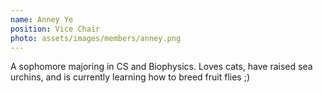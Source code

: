 ```yaml
---
name: Anney Ye
position: Vice Chair
photo: assets/images/members/anney.png
---
```


A sophomore majoring in CS and Biophysics.
Loves cats, have raised sea urchins,
and is currently learning how to breed fruit flies ;)
